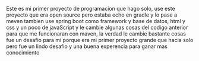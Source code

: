 Este es mi primer proyecto de programacion que hago solo, use este proyecto que era open source pero estaba echo en gradle y lo pase a meven tambien use spring boot como framework y base de datos, html y css y un poco de javaScript y le cambie algunas cosas del codigo anterior para que me funcionaran con maven, la verdad le cambie bastante cosas fue un desafio para mi porque era mi primer proyecto grande que hacia solo pero fue un lindo desafio y una buena experencia para ganar mas conocimiento
